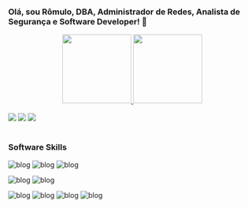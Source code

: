 ### Olá, sou Rômulo, DBA, Administrador de Redes, Analista de Segurança e Software Developer! 👋

<div align="center">
  <a href="https://github.com/romulobovi">
  <img height="140em" src="https://github-readme-stats.vercel.app/api?username=romulobovi&show_icons=true&theme=dracula&include_all_commits=true&count_private=true"/>
  <img height="140em" src="https://github-readme-stats.vercel.app/api/top-langs/?username=romulobovi&layout=compact&langs_count=7&theme=dracula"/> 
    </div><br/>
    
<div align="left">
  <a href="https://instagram.com/romulobovi" target="_blank"><img src="https://img.shields.io/badge/-Instagram-%23E4405F?style=for-the-badge&logo=instagram&logoColor=white" target="_blank"></a>
 	<a href = "mailto:romulobovi@gmail.com"><img src="https://img.shields.io/badge/-Gmail-%23333?style=for-the-badge&logo=gmail&logoColor=white" target="_blank"></a>
  <a href="https://www.linkedin.com/in/romulobovi" target="_blank"><img src="https://img.shields.io/badge/-LinkedIn-%230077B5?style=for-the-badge&logo=linkedin&logoColor=white" target="_blank"></a>
  </div><br/>
  
  ### Software Skills
  
  ![blog](https://img.shields.io/badge/HTML-239120?style=for-the-badge&logo=html5&logoColor=white)
  ![blog](https://img.shields.io/badge/Python-14354C?style=for-the-badge&logo=python&logoColor=white)
  ![blog](https://img.shields.io/badge/Java-ED8B00?style=for-the-badge&logo=java&logoColor=white)
 
  ![blog](https://img.shields.io/badge/MySQL-00000F?style=for-the-badge&logo=mysql&logoColor=white)
  ![blog](https://img.shields.io/badge/PostgreSQL-316192?style=for-the-badge&logo=postgresql&logoColor=white)
 
  ![blog](https://img.shields.io/badge/Eclipse-2C2255?style=for-the-badge&logo=eclipse&logoColor=white)
  ![blog](https://img.shields.io/badge/sublime_text-%23575757.svg?&style=for-the-badge&logo=sublime-text&logoColor=important)
  ![blog](https://img.shields.io/badge/VIM-%2311AB00.svg?&style=for-the-badge&logo=vim&logoColor=white)
  ![blog](https://img.shields.io/badge/Visual_Studio-5C2D91?style=for-the-badge&logo=visual%20studio&logoColor=white)
